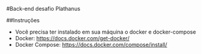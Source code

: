 #Back-end desafio Plathanus

##Instruções
- Você precisa ter instalado em sua máquina o docker e docker-compose 
- Docker: https://docs.docker.com/get-docker/
- Docker Compose: https://docs.docker.com/compose/install/